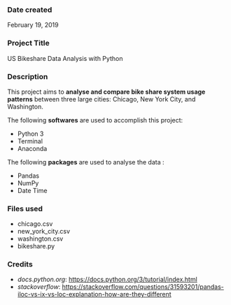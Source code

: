 ### Date created
February 19, 2019

### Project Title
US Bikeshare Data Analysis with Python

### Description
This project aims to **analyse and compare bike share system usage patterns** between three large cities: Chicago, New York City, and Washington.

The following **softwares** are used to accomplish this project:

- Python 3
- Terminal
- Anaconda

The following **packages** are used to analyse the data :

- Pandas
- NumPy
- Date Time

### Files used
- chicago.csv
- new_york_city.csv
- washington.csv
- bikeshare.py

### Credits

- *docs.python.org*: https://docs.python.org/3/tutorial/index.html
- *stackoverflow*: https://stackoverflow.com/questions/31593201/pandas-iloc-vs-ix-vs-loc-explanation-how-are-they-different
